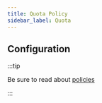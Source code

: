 ```yaml
---
title: Quota Policy
sidebar_label: Quota
---
```


<!-- Description goes here-->

## Configuration

:::tip

Be sure to read about [policies](/docs/policies)

:::

<PolicyConfig id="quota-inbound" />
